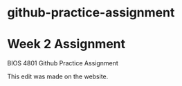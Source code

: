 # github-practice-assignment
# Week 2 Assignment

BIOS 4801 Github Practice Assignment

This edit was made on the website.

